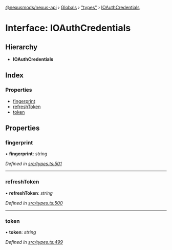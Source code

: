 [@nexusmods/nexus-api](../README.md) › [Globals](../globals.md) › ["types"](../modules/_types_.md) › [IOAuthCredentials](_types_.ioauthcredentials.md)

# Interface: IOAuthCredentials

## Hierarchy

* **IOAuthCredentials**

## Index

### Properties

* [fingerprint](_types_.ioauthcredentials.md#fingerprint)
* [refreshToken](_types_.ioauthcredentials.md#refreshtoken)
* [token](_types_.ioauthcredentials.md#token)

## Properties

###  fingerprint

• **fingerprint**: *string*

*Defined in [src/types.ts:501](https://github.com/Nexus-Mods/node-nexus-api/blob/5dbdef6/src/types.ts#L501)*

___

###  refreshToken

• **refreshToken**: *string*

*Defined in [src/types.ts:500](https://github.com/Nexus-Mods/node-nexus-api/blob/5dbdef6/src/types.ts#L500)*

___

###  token

• **token**: *string*

*Defined in [src/types.ts:499](https://github.com/Nexus-Mods/node-nexus-api/blob/5dbdef6/src/types.ts#L499)*
